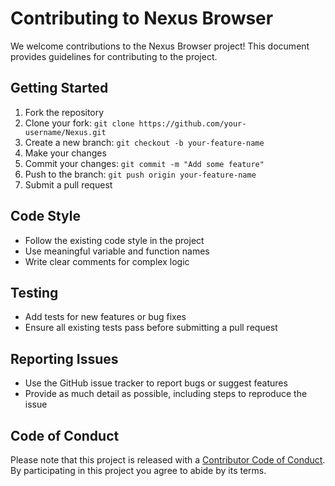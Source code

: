 # Contributing to Nexus Browser

We welcome contributions to the Nexus Browser project! This document provides guidelines for contributing to the project.

## Getting Started

1. Fork the repository
2. Clone your fork: `git clone https://github.com/your-username/Nexus.git`
3. Create a new branch: `git checkout -b your-feature-name`
4. Make your changes
5. Commit your changes: `git commit -m "Add some feature"`
6. Push to the branch: `git push origin your-feature-name`
7. Submit a pull request

## Code Style

- Follow the existing code style in the project
- Use meaningful variable and function names
- Write clear comments for complex logic

## Testing

- Add tests for new features or bug fixes
- Ensure all existing tests pass before submitting a pull request

## Reporting Issues

- Use the GitHub issue tracker to report bugs or suggest features
- Provide as much detail as possible, including steps to reproduce the issue

## Code of Conduct

Please note that this project is released with a [Contributor Code of Conduct](CODE_OF_CONDUCT.md). By participating in this project you agree to abide by its terms.
